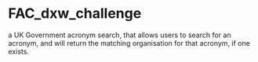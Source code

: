 # FAC_dxw_challenge
a UK Government acronym search, that allows users to search for an acronym, and will return the matching organisation for that acronym, if one exists.